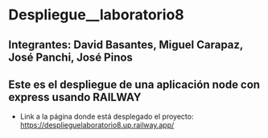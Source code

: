 # Despliegue__laboratorio8
## Integrantes: David Basantes, Miguel Carapaz, José Panchi, José Pinos  

## Este es el despliegue de una aplicación node con express usando RAILWAY
- Link a la página donde está desplegado el proyecto: https://desplieguelaboratorio8.up.railway.app/
